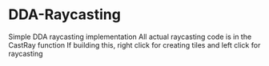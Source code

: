 # DDA-Raycasting
Simple DDA raycasting implementation
All actual raycasting code is in the CastRay function
If building this, right click for creating tiles and left click for raycasting
